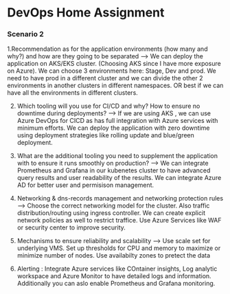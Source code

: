 # DevOps Home Assignment

### Scenario 2 ###

1.Recommendation as for the application environments (how many and why?) and how are they going to be separated 
--> We can deploy the application on AKS/EKS cluster. (Choosing AKS since I have more exposure on Azure).
    We can choose 3 environments here: Stage, Dev and prod.
    We need to have prod in a different cluster and we can divide the other 2 environments in another clusters in different namespaces.
    OR best if we can have all the environments in different clusters.

2. Which tooling will you use for CI/CD and why? How to ensure no downtime during deployments?
--> If we are using AKS , we can use Azure DevOps for CICD as has full integration with Azure services with minimum efforts. 
    We can deploy the application with zero downtime using deployment strategies like rolling update and blue/green deployment.

3. What are the additional tooling you need to supplement the application with to ensure it runs smoothly on production?
--> We can integrate Prometheus and Grafana in our kubenetes cluster to have advanced query results and user readability of the results. 
    We can integrate Azure AD for better user and permisison management.

4. Networking & dns-records management and networking protection rules
--> Choose the correct networking model for the cluster. 
    Also traffic distribution/routing using ingress controller.
    We can create explicit network policies as well to restrict traffice.
    Use Azure Services like WAF or security center to improve security.


5. Mechanisms to ensure reliability and scalability
--> Use scale set for underlying VMS.
    Set up thresholds for CPU and memory to maximize or minimize number of nodes.
    Use availabilty zones to pretect the data

5. Alerting :
Integrate Azure services like COntainer insights, Log analytic workspace and Azure Monitor to have detailed logs and information.
Additionally you can aslo enable Prometheus and Grafana monitoring.
